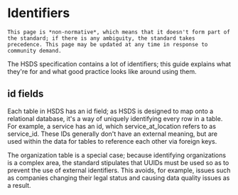 Identifiers
===========

```{note}
This page is *non-normative*, which means that it doesn't form part of the standard; if there is any ambiguity, the standard takes precedence. This page may be updated at any time in response to community demand.
```

The HSDS specification contains a lot of identifiers; this guide explains what they're for and what good practice looks like around using them. 

## id fields

Each table in HSDS has an id field; as HSDS is designed to map onto a relational database, it's a way of uniquely identifying every row in a table. For example, a service has an id, which service_at_location refers to as service_id. These IDs generally don't have an external meaning, but are used within the data for tables to reference each other via foreign keys. 

The organization table is a special case; because identifying organizations is a complex area, the standard stipulates that UUIDs must be used so as to prevent the use of external identifiers. This avoids, for example, issues such as companies changing their legal status and causing data quality issues as a result.

